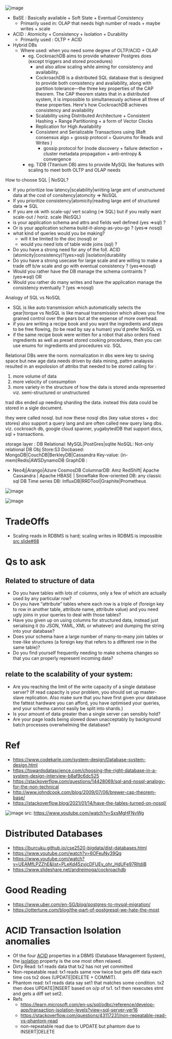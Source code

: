 ![image](https://user-images.githubusercontent.com/466385/209539804-77b9a653-8caa-4595-b6a0-617b9302b3ef.png)

- BaSE : Basically available + Soft State + Eventual Consistency
  - Primarily used in: OLAP that needs high number of reads + maybe writes + scale
- ACID : Atomicity + Consistency + Isolation + Durability
  - Primarily used : OLTP + ACID
- Hybrid DBs
  - Where used: when you need some degree of OLTP/ACID + OLAP
    - eg. CockroachDB aims to provide whatever Postgres does (except triggers and stored procedures)
      - and also allow scaling while aiming for consistency and availability.
      - CockroachDB is a distributed SQL database that is designed to provide both consistency and availability, along with partition tolerance—the three key properties of the CAP theorem. The CAP theorem states that in a distributed system, it is impossible to simultaneously achieve all three of these properties. Here's how CockroachDB achieves consistency and availability
      - Scalability using Distributed Architecture + Consistent Hashing + Range Partitioning  + a form of Vector Clocks
      - Replication for High Availability
      - Consistent and Serializable Transactions using (Raft consensus algo + gossip protocol + Quorums for Reads and Writes )
        - gossip protocol for (node discovery + failure detection + cluster metadata propagation + anti-entropy & convergence
    - eg. TiDB (Titanium DB) aims to provide MySQL like features with scaling to meet both OLTP and OLAP needs
 

How to choose SQL | NoSQL?
- If you prioritize low latency|scalability|wriiting large amt of unstructured data at the cost of consitency|atomcity => NoSQL
- If you prioritize consistency|atomicity|reading large amt of structured data => SQL
- If you are ok with scale-up/ vert scaling (=> SQL) but if you really want scale-out / horiz. scale (NoSQL)
- is your application schema and attrs and fields well defined (yes =>sql) ?
- Or is your application schema build-it-along-as-you-go ? (yes=> nosql) 
- what kind of queries would you be making? 
  - will it be limited to the doc (nosql) or
  - would you need lots of table wide joins (sql) ?
- Do you have a strong need for any of the foll. ACID (atomicity|consistency)?(yes>sql)  |isolation|durability
- Do you have a strong usecase for large scale and are willing to make a trade off b/w scale and go with eventual consistency ? (yes=>nosql)
- Would you rather have the DB manage the schema contraints ? (yes=>sql) OR
- Would you rather do many writes and have the application manage the consistency eventually ? (yes =>nosql)

Analogy of SQL vs NoSQL
- SQL is like auto transmission which automatically selects the gear|torque vs NoSQL is like manual transmission which allows you fine grained control over the gears but at the expense of more overhead.
- if you are writing a recipe book and you want the ingredients and steps to be free flowing, (to be read by say a human) you'd  prefer NoSQL vs
- if the same recipe book were written for a robot that also orders fixed  ingredients as well as preset stored cooking procedures, then you can use enums for ingredients and procedures viz. SQL 

Relational DBs were the norm.
normalization in dbs were key to saving space
but new age data needs driven by data mining, pattrn analaysis resulted in an expolosion of attribs that needed to be stored calling for :
1. more volume of data
2. more velocity of consumption
3. more variety in the structure of how the data is stored anda represented viz. semi-structured or unstructured

trad dbs ended up needing sharding the data.
instead this data could be stored in a sigle document.

they were called nosql. but now these nosql dbs (key value stores + doc stores)  	also support a query lang and are often called new query lang dbs.
viz. cockroach db, google cloud spanner, yugabytedDB that support docs, sql + transactions.




storage layer : DB
Relational: MySQL|PostGres|sqlite
NoSQL: Not-only relational DB
Obj Store:S3
Docbased: MongoDB|CouchDB|BerkleyDB|Cassandra
Key-value: (in-mem)Redis|AWSDynamoDB
GraphDB : 
 - Neo4j|Arango|Azure CosmosDB
ColumnarDB: Amz RedShift| Apache Cassandra | Apache HBASE | Snowflake
Row-oriented DB: any classic sql DB
Time series DB: InfluxDB|RRDTool|Graphite|Prometheus

![image](https://user-images.githubusercontent.com/466385/224464870-ee1a169e-ddad-4cda-9f72-a523b77d2b35.png)

![image](https://user-images.githubusercontent.com/466385/215309961-117777d0-14bd-4ca5-bf0e-9ddc21ff415d.png)


# TradeOffs
- Scaling reads in RDBMS is hard; scaling writes in RDBMS is impossible [src slide#68](https://www.slideshare.net/jboner/scalability-availability-stability-patterns)

# Qs to ask

## Related to structure of data
- Do you have tables with lots of columns, only a few of which are actually used by any particular row?
- Do you have “attribute” tables where each row is a triple of (foreign key to row in another table, attribute name, attribute value) and you need ugly joins in your queries to deal with those tables?
- Have you given up on using columns for structured data, instead just serialising it (to JSON, YAML, XML or whatever) and dumping the string into your database?
- Does your schema have a large number of many-to-many join tables or tree-like structures (a foreign key that refers to a different row in the same table)?
- Do you find yourself frequently needing to make schema changes so that you can properly represent incoming data?

## relate to the scalability of your system:
- Are you reaching the limit of the write capacity of a single database server? (If read capacity is your problem, you should set up master-slave replication. Also make sure that you have first given your database the fattest hardware you can afford, you have optimised your queries, and your schema cannot easily be split into shards.)
- Is your amount of data greater than a single server can sensibly hold?
- Are your page loads being slowed down unacceptably by background batch processes overwhelming the database?

# Ref
- https://www.codekarle.com/system-design/Database-system-design.html
- https://towardsdatascience.com/choosing-the-right-database-in-a-system-design-interview-b8af9c6dc525
- https://stackoverflow.com/questions/14428069/sql-and-nosql-analogy-for-the-non-technical
- http://www.johndcook.com/blog/2009/07/06/brewer-cap-theorem-base/
- https://stackoverflow.blog/2021/01/14/have-the-tables-turned-on-nosql/

![image](https://github.com/trohit/ik/assets/466385/d485dc9a-0d01-415b-9b8a-0165c2842540)
src: https://www.youtube.com/watch?v=SxsMgHFNvWg

# Distributed Databases
- https://burcuku.github.io/cse2520-bigdata/dist-databases.html
- https://www.youtube.com/watch?v=6OFeuNy39Qg
- https://www.youtube.com/watch?v=UEAMfLPZZhE&list=PLeKd45zvjcDFUEv_ohr_HdUFe97RItdiB
- https://www.slideshare.net/andreimoga/cockroachdb

# Good Reading
- https://www.uber.com/en-SG/blog/postgres-to-mysql-migration/
- https://ottertune.com/blog/the-part-of-postgresql-we-hate-the-most

# ACID Transaction Isolation anomalies
- Of the four [ACID](https://en.wikipedia.org/wiki/ACID) properties in a DBMS (Database Management System), the [isolation](https://en.wikipedia.org/wiki/Isolation_(database_systems)) property is the one most often relaxed.
- Dirty Read: tx1 reads data that tx2 has not yet committed
- Non-repeatable read: tx1 reads same row twice but gets diff data each time cos tx2 does (UPDATE|DELETE + COMMIT). 
- Phantom read: tx1 reads data say set1 that matches some condition. tx2 then does UPDATE|INSERT based on o/p of tx1. tx1 then rexecutes stmt and gets a diff set set2.
- Refs
  - https://learn.microsoft.com/en-us/sql/odbc/reference/develop-app/transaction-isolation-levels?view=sql-server-ver16
  - https://stackoverflow.com/questions/43117231/non-repeatable-read-vs-phantom-read
  - non-repeatable read due to UPDATE but phantom due to INSERT|DELETE 
